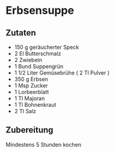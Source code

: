 # Erbsensuppe
## Zutaten

* 150 g geräucherter Speck
* 2 El Butterschmalz
* 2 Zwiebeln
* 1 Bund Suppengrün
* 1 1/2 Liter Gemüsebrühe ( 2 Tl Pulver )
* 350 g Erbsen
* 1 Msp Zucker
* 1 Lorbeerblatt
* 1 Tl Majoran
* 1 Tl Bohnenkraut
* 2 Tl Salz

## Zubereitung
Mindestens 5 Stunden kochen